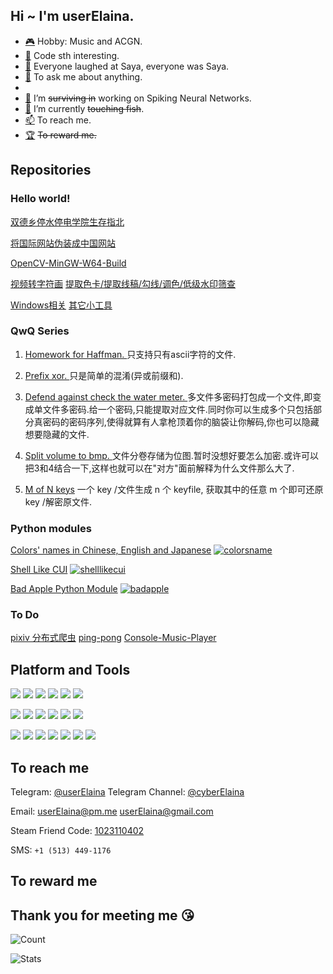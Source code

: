 ## Hi ~ I'm userElaina.

- [🎮](https://zh.moegirl.org.cn/%E7%99%BE%E5%90%88(%E8%90%8C%E5%B1%9E%E6%80%A7)#) Hobby: Music and ACGN.
- [🌸](https://github.com/userElaina) Code sth interesting.
- [🤡](https://zh.moegirl.org.cn/zh-tw/%E6%B2%99%E8%80%B6(%E9%AD%94%E5%A5%B3%E4%B9%8B%E6%97%85)#) Everyone laughed at Saya, everyone was Saya.
- [💬](https://github.com/userelaina/userelaina/issues) To ask me about anything.
- 
- [🌱](https://t.me/s/MSc_Daily) I’m ~~surviving in~~ working on Spiking Neural Networks.
- [🔭](https://telegra.ph/%E8%BA%BA%E5%B9%B3%E5%8D%B3%E6%98%AF%E6%AD%A3%E4%B9%89-06-23) I’m currently ~~touching fish~~.
- [📫](#to-reach-me) To reach me.
- [🏆](#to-reward-me) ~~To reward me.~~

## Repositories

### Hello world!

[双德乡停水停电学院生存指北](https://github.com/userElaina/Outlast-JLU-DLC)

[将国际网站伪装成中国网站](https://github.com/userElaina/this-is-the-China-website)

[OpenCV-MinGW-W64-Build](https://github.com/userElaina/OpenCV-MinGW-W64-Build)

[视频转字符画](https://github.com/userElaina/Bad-Apple)
[提取色卡/提取线稿/勾线/调色/低级水印筛查](https://github.com/userElaina/color-card)

[Windows相关](https://github.com/userElaina/About-Windows)
[其它小工具](https://github.com/userElaina/small-tools)

### QwQ Series

1. [Homework for Haffman. ](https://github.com/userElaina/naive-Huffman)
只支持只有ascii字符的文件.

2. [Prefix xor. ](https://github.com/userElaina/naive-confuse)
只是简单的混淆(异或前缀和).

3. [Defend against check the water meter. ](https://github.com/userElaina/one-file-with-many-password)
多文件多密码打包成一个文件,即变成单文件多密码.给一个密码,只能提取对应文件.同时你可以生成多个只包括部分真密码的密码序列,使得就算有人拿枪顶着你的脑袋让你解码,你也可以隐藏想要隐藏的文件.

4. [Split volume to bmp. ](https://github.com/userElaina/big-file-2-small-bmp)
文件分卷存储为位图.暂时没想好要怎么加密.或许可以把3和4结合一下,这样也就可以在"对方"面前解释为什么文件那么大了.

5. [M of N keys](https://github.com/userElaina/m-of-n-keys)
一个 key /文件生成 n 个 keyfile, 获取其中的任意 m 个即可还原 key /解密原文件.

### Python modules

[Colors' names in Chinese, English and Japanese](https://github.com/userElaina/json-colorsname)
[![colorsname](https://img.shields.io/pypi/v/colorsname.svg?style=flat-square&logo=pypi&label=colorsname)](https://pypi.org/project/colorsname)

[Shell Like CUI](https://github.com/userElaina/shell-like-cui)
[![shelllikecui](https://img.shields.io/pypi/v/shelllikecui.svg?style=flat-square&logo=pypi&label=shelllikecui)](https://pypi.org/project/shelllikecui)

[Bad Apple Python Module](https://github.com/userElaina/Bad-Apple-Python-Module)
[![badapple](https://img.shields.io/pypi/v/badapple.svg?style=flat-square&logo=pypi&label=badapple)](https://pypi.org/project/badapple)

<!-- [Console Music Player](https://github.com/userElaina/console-music-player) -->
<!-- [![muz](https://img.shields.io/pypi/v/muz.svg?style=flat-square&logo=pypi&label=muz)](https://pypi.org/project/muz/) -->

<!-- [Chinese fake identity](https://github.com/userElaina/fAKe-Chinese) -->
<!-- [![fakechinese](https://img.shields.io/pypi/v/fakechinese.svg?style=flat-square&logo=pypi&label=fakechinese)](https://pypi.org/project/fakechinese) -->

<!-- [Sweet syntax sugar](https://github.com/userElaina/sugar) -->
<!-- [![userelaina](https://img.shields.io/pypi/v/userelaina.svg?style=flat-square&logo=pypi&label=userelaina)](https://pypi.org/project/userelaina) -->

### To Do

[pixiv 分布式爬虫](https://github.com/userElaina/pixiv-distributed-crawler)
[ping-pong](https://github.com/userElaina/ping-pong)
[Console-Music-Player](https://github.com/userElaina/console-music-player)

## Platform and Tools

[![](https://img.shields.io/badge/Manjaro-*-35bf5c?style=flat-square&logo=manjaro)](https://manjaro.org/)
[![](https://img.shields.io/badge/Windows-10-0078d6?style=flat-square&logo=windows)](https://www.microsoft.com/windows/get-windows-10)
[![](https://img.shields.io/badge/Arch%20Linux-*-1793d1?style=flat-square&logo=arch-linux)](https://archlinux.org/)
[![](https://img.shields.io/badge/Ubuntu-22.04-e95420?style=flat-square&logo=ubuntu)](https://ubuntu.com/)
[![](https://img.shields.io/badge/Debian-11-a81d33?style=flat-square&logo=debian)](https://www.debian.org/)
[![](https://img.shields.io/badge/Proxmox%20VE-7.4-e57000?style=flat-square&logo=proxmox)](https://www.proxmox.com/)

[![](https://img.shields.io/badge/VirtualBox-*-183a61?style=flat-square&logo=virtualbox)](https://www.virtualbox.org/)
[![](https://img.shields.io/badge/VS%20Code-*-007acc?style=flat-square&logo=visual-studio-code)](https://code.visualstudio.com/)
[![](https://img.shields.io/badge/Visual%20Studio-*-5c2d91?style=flat-square&logo=visual-studio)](https://visualstudio.microsoft.com/)
[![](https://img.shields.io/badge/OBS-*-302e31?style=flat-square&logo=obs-studio)](https://obsproject.com/)
[![](https://img.shields.io/badge/FFmpeg-*-007808?style=flat-square&logo=ffmpeg)](https://ffmpeg.org/)
[![](https://img.shields.io/badge/OpenCV-*-5C3EE8?style=flat-square&logo=opencv)](https://opencv.org/)

[![](https://img.shields.io/badge/Python-3.11-3776ab?style=flat-square&logo=python)](https://www.python.org/)
[![](https://img.shields.io/badge/C-11-a8b9cc?style=flat-square&logo=c)](https://en.wikipedia.org/wiki/C_(programming_language))
[![](https://img.shields.io/badge/C++-2a-00599c?style=flat-square&logo=c%2B%2B)](https://en.wikipedia.org/wiki/C%2B%2B)
[![](https://img.shields.io/badge/Go-1.21-00add8?style=flat-square&logo=go)](https://go.dev/)
[![](https://img.shields.io/badge/Java-17-ffffff?style=flat-square&logo=oracle)](https://www.java.com/)
[![](https://img.shields.io/badge/Lua-5.4-2c2d72?style=flat-square&logo=lua)](https://www.lua.org/)
[![](https://img.shields.io/badge/LaTeX-*-008080?style=flat-square&logo=latex)](https://www.latex-project.org/)


## To reach me

Telegram: [@userElaina](https://t.me/userelaina) 
Telegram Channel: [@cyberElaina](https://t.me/cyberElaina)

Email: userElaina@pm.me userElaina@gmail.com

Steam Friend Code: [1023110402](https://steamcommunity.com/id/userElaina)

SMS: `+1 (513) 449-1176`

## To reward me

<!-- https://paypal.me/mo19260817 -->

## Thank you for meeting me 😘

![Count](https://count.getloli.com/get/@userElaina?theme=gelbooru)

![Stats](https://github-readme-stats.vercel.app/api?username=userElaina&show_icons=true&count_private=true&icon_color=F080C0)
